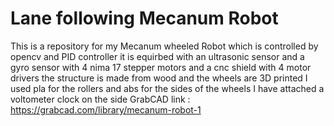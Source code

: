 # Lane following Mecanum Robot
This is a repository for my Mecanum wheeled Robot which is controlled by opencv and PID controller
it is equirbed with an ultrasonic sensor and a gyro sensor 
with 4 nima 17 stepper motors and a cnc shield with 4 motor drivers 
the structure is made from wood and the wheels are 3D printed
I used pla for the rollers and abs for the sides of the wheels 
I have attached a voltometer clock on the side 
 GrabCAD link : https://grabcad.com/library/mecanum-robot-1

